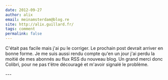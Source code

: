```yaml
---
date: 2012-09-27
author: alix
email: meinamsterdam@blog.re
site: http://alix.guillard.fr/
tags: comment
permalink: false
---
```


<p>C'était pas facile mais j'ai pu le corriger. Le prochain post devrait arriver en bonne forme. Je me suis aussi rendu compte qu'en un jour j'ai perdu la moitié de mes abonnés au flux RSS du nouveau blog. Un grand merci donc Colibri, pour ne pas t'être découragé et m'avoir signalé le problème.</p>
---